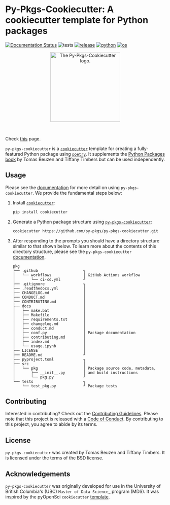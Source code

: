 # Py-Pkgs-Cookiecutter: A cookiecutter template for Python packages

[![Documentation Status](https://readthedocs.org/projects/py-pkgs-cookiecutter/badge/?version=latest)](https://py-pkgs-cookiecutter.readthedocs.io/en/latest/)
![tests](https://github.com/py-pkgs/py-pkgs-cookiecutter/workflows/test/badge.svg)
[![release](https://img.shields.io/github/release/py-pkgs/py-pkgs-cookiecutter.svg)](https://github.com/py-pkgs/py-pkgs-cookiecutter/releases)
[![python](https://img.shields.io/badge/python-%5E3.8-blue)]()
[![os](https://img.shields.io/badge/OS-Ubuntu%2C%20Mac%2C%20Windows-purple)]()

<p align="center">
  <img src="docs/source/_static/hex.png" width="220" alt="The Py-Pkgs-Cookiecutter logo.">
</p>

<br>

Check [this](https://gist.github.com/lukasz-lobocki/bd5bfee6a2865269c40714da5bc36411#file-setup_module-sh) page.

`py-pkgs-cookiecutter` is a [`cookiecutter`](https://cookiecutter.readthedocs.io/en/latest/) template for creating a fully-featured Python package using [`poetry`](https://python-poetry.org). It supplements the [Python Packages book](https://py-pkgs.org) by Tomas Beuzen and Tiffany Timbers but can be used independently.

## Usage

Please see the [documentation](https://py-pkgs-cookiecutter.readthedocs.io/en/latest/) for more detail on using `py-pkgs-cookiecutter`. We provide the fundamental steps below:

1. Install [`cookiecutter`](https://cookiecutter.readthedocs.io/en/latest/):

    ```bash
    pip install cookiecutter
    ```

2. Generate a Python package structure using [`py-pkgs-cookiecutter`](https://github.com/py-pkgs/py-pkgs-cookiecutter):

    ```bash
    cookiecutter https://github.com/py-pkgs/py-pkgs-cookiecutter.git
    ```

3. After responding to the prompts you should have a directory structure similar to that shown below. To learn more about the contents of this directory structure, please see the `py-pkgs-cookiecutter` [documentation](https://py-pkgs-cookiecutter.readthedocs.io/en/latest/).

    ```text
    pkg
    ├── .github                    ┐
    │   └── workflows              │ GitHub Actions workflow
    │       └── ci-cd.yml          ┘
    ├── .gitignore                 ┐
    ├── .readthedocs.yml           │
    ├── CHANGELOG.md               │
    ├── CONDUCT.md                 │
    ├── CONTRIBUTING.md            │
    ├── docs                       │
    │   ├── make.bat               │
    │   ├── Makefile               │
    │   ├── requirements.txt       │
    │   ├── changelog.md           │
    │   ├── conduct.md             │
    │   ├── conf.py                │ Package documentation
    │   ├── contributing.md        │
    │   ├── index.md               │
    │   └── usage.ipynb            │
    ├── LICENSE                    │
    ├── README.md                  ┘
    ├── pyproject.toml             ┐ 
    ├── src                        │
    │   └── pkg                    │ Package source code, metadata,
    │       ├── __init__.py        │ and build instructions 
    │       └── pkg.py             ┘
    └── tests                      ┐
        └── test_pkg.py            ┘ Package tests
    ```

## Contributing

Interested in contributing? Check out the [Contributing Guidelines](https://py-pkgs-cookiecutter.readthedocs.io/en/latest/contributing.html). Please note that this project is released with a [Code of Conduct](https://py-pkgs-cookiecutter.readthedocs.io/en/latest/conduct.html). By contributing to this project, you agree to abide by its terms.

## License

`py-pkgs-cookiecutter` was created by Tomas Beuzen and Tiffany Timbers. It is licensed under the terms of the BSD license.

## Acknowledgements

`py-pkgs-cookiecutter` was originally developed for use in the University of British Columbia's (UBC) `Master of Data Science`_ program (MDS). It was inspired by the pyOpenSci `cookiecutter` [template](https://github.com/pyOpenSci/cookiecutter-pyopensci).

